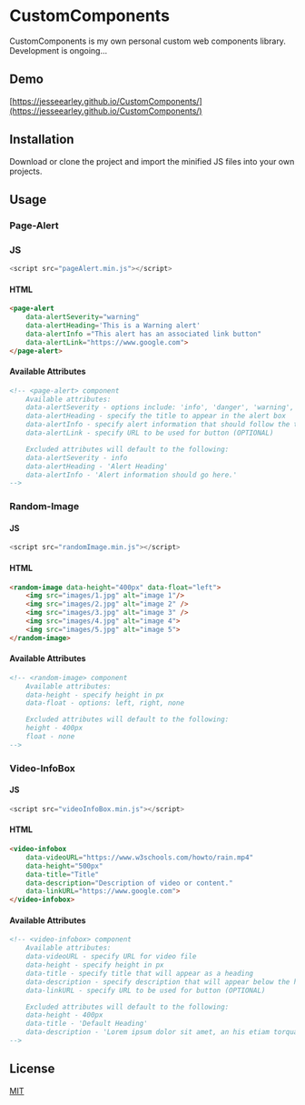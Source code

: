 # CustomComponents

CustomComponents is my own personal custom web components library. Development is ongoing...

## Demo
[https://jesseearley.github.io/CustomComponents/](https://jesseearley.github.io/CustomComponents/)

## Installation

Download or clone the project and import the minified JS files into your own projects. 

## Usage 
### Page-Alert
### JS
```javascript
<script src="pageAlert.min.js"></script>
```
#### HTML
```html
<page-alert 
    data-alertSeverity="warning" 
    data-alertHeading='This is a Warning alert' 
    data-alertInfo ="This alert has an associated link button"
    data-alertLink="https://www.google.com">
</page-alert>
```

#### Available Attributes
```html
<!-- <page-alert> component
    Available attributes:
    data-alertSeverity - options include: 'info', 'danger', 'warning', 'success'
    data-alertHeading - specify the title to appear in the alert box
    data-alertInfo - specify alert information that should follow the title
    data-alertLink - specify URL to be used for button (OPTIONAL)

    Excluded attributes will default to the following:
    data-alertSeverity - info
    data-alertHeading - 'Alert Heading'
    data-alertInfo - 'Alert information should go here.'
-->   
```

### Random-Image
#### JS
```javascript
<script src="randomImage.min.js"></script>
```
#### HTML
```html
<random-image data-height="400px" data-float="left">
    <img src="images/1.jpg" alt="image 1"/>
    <img src="images/2.jpg" alt="image 2" />
    <img src="images/3.jpg" alt="image 3" />
    <img src="images/4.jpg" alt="image 4">
    <img src="images/5.jpg" alt="image 5">
</random-image>
```

#### Available Attributes
```html
<!-- <random-image> component
    Available attributes:
    data-height - specify height in px
    data-float - options: left, right, none

    Excluded attributes will default to the following:
    height - 400px
    float - none
-->    
```

### Video-InfoBox
#### JS
```javascript
<script src="videoInfoBox.min.js"></script>
```
#### HTML
```html
<video-infobox 
    data-videoURL="https://www.w3schools.com/howto/rain.mp4" 
    data-height="500px"
    data-title="Title" 
    data-description="Description of video or content." 
    data-linkURL="https://www.google.com">
</video-infobox>
```

#### Available Attributes
```html
<!-- <video-infobox> component
    Available attributes:
    data-videoURL - specify URL for video file
    data-height - specify height in px
    data-title - specify title that will appear as a heading
    data-description - specify description that will appear below the heading
    data-linkURL - specify URL to be used for button (OPTIONAL)

    Excluded attributes will default to the following:
    data-height - 400px
    data-title - 'Default Heading'
    data-description - 'Lorem ipsum dolor sit amet, an his etiam torquatos.'
-->   
```

## License
[MIT](https://choosealicense.com/licenses/mit/)

